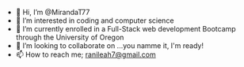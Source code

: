 - 👋 Hi, I’m @MirandaT77 
- 👀 I’m interested in coding and computer science
- 🌱 I’m currently enrolled in a Full-Stack web development Bootcamp through the University of Oregon
- 💞️ I’m looking to collaborate on ...you namme it, I'm ready!
- 📫 How to reach me; ranileah7@gmail.com

<!---
MirandaT77/MirandaT77 is a ✨ special ✨ repository because its `README.md` (this file) appears on your GitHub profile.
You can click the Preview link to take a look at your changes.
--->

